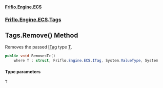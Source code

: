 #### [Friflo.Engine.ECS](index.md 'index')
### [Friflo.Engine.ECS](Friflo.Engine.ECS.md 'Friflo.Engine.ECS').[Tags](Tags.md 'Friflo.Engine.ECS.Tags')

## Tags.Remove<T>() Method

Removes the passed [ITag](ITag.md 'Friflo.Engine.ECS.ITag') type [T](Tags.Remove_T_().md#Friflo.Engine.ECS.Tags.Remove_T_().T 'Friflo.Engine.ECS.Tags.Remove<T>().T').

```csharp
public void Remove<T>()
    where T : struct, Friflo.Engine.ECS.ITag, System.ValueType, System.ValueType;
```
#### Type parameters

<a name='Friflo.Engine.ECS.Tags.Remove_T_().T'></a>

`T`